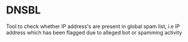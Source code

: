 # DNSBL
Tool to check whether IP address's are present in global spam list, i.e IP address which has been flagged due to alleged bot or spamming activity
